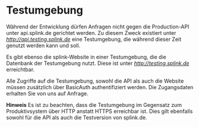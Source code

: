 
# Testumgebung

Während der Entwicklung dürfen Anfragen nicht gegen die Production-API unter api.splink.de gerichtet werden. Zu diesem Zweck existiert unter *http://api.testing.splink.de* eine Testumgebung, die während dieser Zeit genutzt werden kann und soll.

Es gibt ebenso die splink-Website in einer Testumgebung, die die Datenbank der Testumgebung nutzt. Diese ist unter *http://testing.splink.de* erreichtbar.

Alle Zugriffe auf die Testumgebung, sowohl die API als auch die Website müssen zusätzlich über BasicAuth authentifiziert werden. Die Zugangsdaten erhalten Sie von uns auf Anfrage.

**Hinweis** Es ist zu beachten, dass die Testumgebung im Gegensatz zum Produktivsystem über HTTP anstatt HTTPS erreichbar ist. Dies gilt ebenfalls sowohl für die API als auch die Testversion von splink.de.
